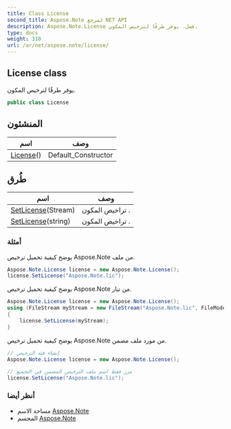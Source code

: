 ```yaml
---
title: Class License
second_title: Aspose.Note لمرجع NET API
description: Aspose.Note.License فصل. يوفر طرقًا لترخيص المكون.
type: docs
weight: 310
url: /ar/net/aspose.note/license/
---
```

## License class

يوفر طرقًا لترخيص المكون.

```csharp
public class License
```

## المنشئون

| اسم | وصف |
| --- | --- |
| [License](license/)() | Default_Constructor |

## طُرق

| اسم | وصف |
| --- | --- |
| [SetLicense](../../aspose.note/license/setlicense/#setlicense)(Stream) | تراخيص المكون . |
| [SetLicense](../../aspose.note/license/setlicense/#setlicense_1)(string) | تراخيص المكون . |

### أمثلة

يوضح كيفية تحميل ترخيص Aspose.Note من ملف.

```csharp
Aspose.Note.License license = new Aspose.Note.License();
license.SetLicense("Aspose.Note.lic");
```

يوضح كيفية تحميل ترخيص Aspose.Note من تيار.

```csharp
Aspose.Note.License license = new Aspose.Note.License();
using (FileStream myStream = new FileStream("Aspose.Note.lic", FileMode.Open))
{
    license.SetLicense(myStream);
}
```

يوضح كيفية تحميل ترخيص Aspose.Note من مورد ملف مضمن.

```csharp
// إنشاء فئة الترخيص
Aspose.Note.License license = new Aspose.Note.License();

// مرر فقط اسم ملف الترخيص المضمن في التجميع
license.SetLicense("Aspose.Note.lic");
```

### أنظر أيضا

* مساحة الاسم [Aspose.Note](../../aspose.note/)
* المجسم [Aspose.Note](../../)


